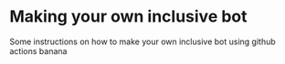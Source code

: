 # Making your own inclusive bot

Some instructions on how to make your own inclusive bot using github actions banana
